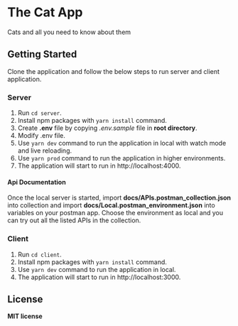 # The Cat App

Cats and all you need to know about them

## Getting Started

Clone the application and follow the below steps to run server and client application.

### Server
1. Run ``cd server``.
2. Install npm packages with ``yarn install`` command.
3. Create **.env** file by copying *.env.sample* file in **root directory**.
4. Modify .env file.
5. Use ``yarn dev`` command to run the application in local with watch mode and live reloading.
6. Use ``yarn prod`` command to run the application in higher environments.
7. The application will start to run in http://localhost:4000.

#### Api Documentation
Once the local server is started, import **docs/APIs.postman_collection.json** into collection and import **docs/Local.postman_environment.json** into variables on your postman app.
Choose the environment as local and you can try out all the listed APIs in the collection.

### Client
1. Run ``cd client``.
2. Install npm packages with ``yarn install`` command.
3. Use ``yarn dev`` command to run the application in local.
4. The application will start to run in http://localhost:3000.

## License
**MIT license**